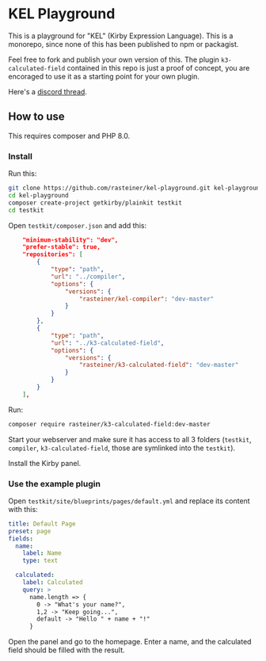 # KEL Playground

This is a playground for "KEL" (Kirby Expression Language). This is a monorepo, since none of this has been published to npm or packagist.

Feel free to fork and publish your own version of this. 
The plugin `k3-calculated-field` contained in this repo is just a proof of concept, you are encoraged to use it as a starting point for your own plugin.

Here's a [discord thread](https://discord.com/channels/525634039965679616/525638772591951882/875326130687705089).

## How to use

This requires composer and PHP 8.0.

### Install

Run this:

```bash
git clone https://github.com/rasteiner/kel-playground.git kel-playground
cd kel-playground
composer create-project getkirby/plainkit testkit
cd testkit
```

Open `testkit/composer.json` and add this:

```json
    "minimum-stability": "dev",
    "prefer-stable": true,
    "repositories": [
        {
            "type": "path",
            "url": "../compiler",
            "options": {
                "versions": {
                    "rasteiner/kel-compiler": "dev-master"
                }
            }
        },
        {
            "type": "path",
            "url": "../k3-calculated-field",
            "options": {
                "versions": {
                    "rasteiner/k3-calculated-field": "dev-master"
                }
            }
        }
    ],
```

Run:
```bash	
composer require rasteiner/k3-calculated-field:dev-master
```

Start your webserver and make sure it has access to all 3 folders (`testkit`, `compiler`, `k3-calculated-field`, those are symlinked into the `testkit`).

Install the Kirby panel. 

### Use the example plugin

Open `testkit/site/blueprints/pages/default.yml` and replace its content with this:

```yaml
title: Default Page
preset: page
fields:
  name:
    label: Name
    type: text

  calculated:
    label: Calculated
    query: >
      name.length => {
        0 -> "What's your name?",
        1,2 -> "Keep going...",
        default -> "Hello " + name + "!"
      }
```

Open the panel and go to the homepage. Enter a name, and the calculated field should be filled with the result.
